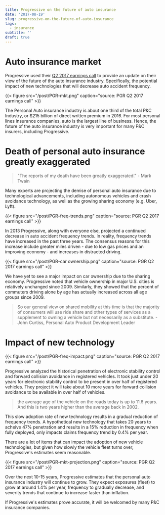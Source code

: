 ```yaml
---
title: Progressive on the future of auto insurance
date: '2017-08-19'
slug: progressive-on-the-future-of-auto-insurance
tags:
  - insurance
subtitle: ''
draft: true
---
```


# Auto insurance market

Progressive used their [Q2 2017 earnings call](http://phx.corporate-ir.net/External.File?t=1&item=VHlwZT0yfFBhcmVudElEPTUyNjA1NDN8Q2hpbGRJRD02NzcwNTU=) to provide an update on their view of the future of the auto insurance industry. Specifically, the potential impact of new technologies that will decrease auto accident frequency.

{{< figure src="/post/PGR-mkt.png" caption="source: PGR Q2 2017 earnings call" >}}

The Personal Auto insurance industry is about one third of the total P&C Industry, or $215 billion of direct written premium in 2016. For most personal lines insurance companies, auto is the largest line of business. Hence, the future of the auto insurance industry is very important for many P&C insurers, including Progressive. 

# Death of personal auto insurance greatly exaggerated

> "The reports of my death have been greatly exaggerated." - Mark Twain

Many experts are projecting the demise of personal auto insurance due to technological advancements, including autonomous vehicles and crash avoidance technology, as well as the growing sharing economy (e.g. Uber, Lyft).

{{< figure src="/post/PGR-freq-trends.png" caption="source: PGR Q2 2017 earnings call" >}}

In 2013 Progressive, along with everyone else, projected a continued decrease in auto accident frequency trends. In reality, frequency trends have increased in the past three years. The consensus reasons for this increase include greater miles driven - due to low gas prices and an improving economy - and increases in distracted driving.

{{< figure src="/post/PGR-car ownership.png" caption="source: PGR Q2 2017 earnings call" >}}

We have yet to see a major impact on car ownership due to the sharing economy. Progressive noted that vehicle ownership in major U.S. cities is relatively unchanged since 2009. Similarly, they showed that the percent of commuters driving alone by age has actually increased across all age groups since 2009.

> So our general view on shared mobility at this time is that the majority of consumers will use ride share and other types of services as a supplement to owning a vehicle but not necessarily as a substitute. - John Curtiss, Personal Auto Product Development Leader

# Impact of new technology

{{< figure src="/post/PGR-freq-impact.png" caption="source: PGR Q2 2017 earnings call" >}}

Progressive analyzed the historical penetration of electronic stability control and forward collision avoidance in registered vehicles. It took just under 20 years for electronic stability control to be present in over half of registered vehicles. They project it will take about 10 more years for forward collision avoidance to be available in over half of vehicles. 

> the average age of the vehicle on the roads today is up to 11.6 years. And this is two years higher than the average back in 2002.

This slow adoption rate of new technology results in a gradual reduction of frequency trends. A hypothetical new technology that takes 20 years to acheive 47% penetration and results in a 15% reduction in frequency when fully deployed, only impacts claims frequency trend by 0.4% per year.

There are a lot of items that can impact the adoption of new vehicle technologies, but given how slowly the vehicle fleet turns over, Progressive's estimates seem reasonable.

{{< figure src="/post/PGR-mkt-projection.png" caption="source: PGR Q2 2017 earnings call" >}}

Over the next 10-15 years, Progressive estimates that the personal auto insurance industry will continue to grow. They expect exposures (fleet) to grow at around 1.4% per year, frequency to gradually decrease, and severity trends that continue to increase faster than inflation. 

If Progressive's estimates prove accurate, it will be welcomed by many P&C insurance companies.
